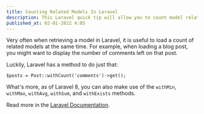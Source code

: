 ```yaml
---
title: Counting Related Models In Laravel
description: This Laravel quick tip will allow you to count model relations whilst ensuring you don't encounter an N+1 problem.
published_at: 02-01-2022 4:05
---
```

Very often when retrieving a model in Laravel, it is useful to load a count of related models at the same time. For example, when loading a blog post, you might want to display the number of comments left on that post.

Luckily, Laravel has a method to do just that:

```
$posts = Post::withCount('comments')->get();
```

What's more, as of Laravel 8, you can also make use of the `withMin`, `withMax`, `withAvg`, `withSum`, and `withExists` methods.

Read more in the [Laravel Documentation](https://laravel.com/docs/8.x/eloquent-relationships#counting-related-models).
